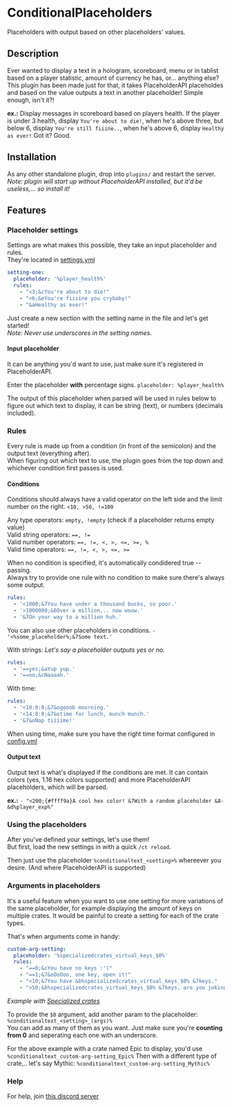 # ConditionalPlaceholders
Placeholders with output based on other placeholders' values.

## Description

Ever wanted to display a text in a hologram, scoreboard, menu or in tablist based on a player statistic, amount of currency he has, or... anything else?
This plugin has been made just for that, it takes PlaceholderAPI placeholdes and based on the value outputs a text in another placeholder! Simple enough, isn't it?!

**ex.:** Display messages in scoreboard based on players health. If the player is under 3 health, display `You're about to die!`, when he's above three, but below 6, display `You're still fiiine..`,
when he's above 6, display `Healthy as ever!` Got it? Good.

## Installation

As any other standalone plugin, drop into `plugins/` and restart the server.\
*Note: plugin will start up without PlaceholderAPI installed, but it'd be useless,... so install it!*

## Features

### Placeholder settings

Settings are what makes this possible, they take an input placeholder and rules.\
They're located in [settings.yml](https://github.com/Wertik/ConditionalText/blob/master/src/main/resources/settings.yml)

```yaml
setting-one:
  placeholder: '%player_health%'
  rules:
    - "<3;&cYou're about to die!"
    - "<6;&eYou're fiiiine you crybaby!"
    - "&aHealthy as ever!"
```

Just create a new section with the setting name in the file and let's get started!\
*Note: Never use underscores in the setting names.*

#### Input placeholder

It can be anything you'd want to use, just make sure it's registered in PlaceholderAPI.

Enter the placeholder __with__ percentage signs. ``placeholder: %player_health%``

The output of this placeholder when parsed will be used in rules below to figure out which text to display, it can be string (text), or numbers (decimals included).

### Rules

Every rule is made up from a condition (in front of the semicolon) and the output text (everything after).\
When figuring out which text to use, the plugin goes from the top down and whichever condition first passes is used.

#### Conditions

Conditions should always have a valid operator on the left side and the limit number on the right. ``<10, >50, !=100``

Any type operators: `empty, !empty` (check if a placeholder returns empty value)\
Valid string operators: `==, !=`\
Valid number operators: `==, !=, <, >, <=, >=, %`\
Valid time operators: `==, !=, <, >, <=, >=`

When no condition is specified, it's automatically condidered true -- passing. \
Always try to provide one rule with no condition to make sure there's always some output.

```yaml
rules:
  - '<1000;&7You have under a thousand bucks, so poor.'
  - '>1000000;&6Over a million,.. now woow.'
  - '&7On your way to a million huh.'
```

You can also use other placeholders in conditions.
``- '<%some_placeholder%;&7Some text.'``

With strings:
*Let's say a placeholder outputs yes or no.*
```yaml
rules:
  - '==yes;&aYup yup.'
  - '==no;&cNaaaah.'
```

With time:
```yaml
rules:
  - '<10:0:0;&7&ogooob moorning.'
  - '<14:0:0;&7&otime for lunch, munch munch.'
  - '&7&oNap tiiiime!'
```

When using time, make sure you have the right time format configured in [config.yml](https://github.com/Wertik/ConditionalText/blob/master/src/main/resources/config.yml)

#### Output text

Output text is what's displayed if the conditions are met. It can contain colors (yes, 1.16 hex colors supported) and more PlaceholderAPI placeholders, which will be parsed.

**ex.:** ``- "<200;{#ffff9a}A cool hex color! &7With a random placeholder &8- &d%player_exp%"``

### Using the placeholders

After you've defined your settings, let's use them!\
But first, load the new settings in with a quick `/ct reload`.

Then just use the placeholder ``%conditionaltext_<setting>%`` whereever you desire. (And where PlaceholderAPI is supported)

### Arguments in placeholders

It's a useful feature when you want to use one setting for more variations of the same placeholder, for example displaying the amount of keys on multiple crates. 
It would be painful to create a setting for each of the crate types.

That's when arguments come in handy:
```yaml
custom-arg-setting:
  placeholder: '%specializedcrates_virtual_keys_$0%'
  rules:
    - "==0;&cYou have no keys :'("
    - "==1;&7&oOoOoo, one key, open it!"
    - "<10;&7You have &b%specializedcrates_virtual_keys_$0% &7keys."
    - ">50;&b%specializedcrates_virtual_keys_$0% &7keys, are you joking? Why are you not gambling you key-hugger?!?!"
```
*Example with [Specialized crates](https://www.spigotmc.org/resources/specialized-crates-1-8-1-16.9047/)*

To provide the `$0` argument, add another param to the placeholder: ``%conditionaltext_<setting>_(args)%``\
You can add as many of them as you want. Just make sure you're **counting from 0** and seperating each one with an underscore.

For the above example with a crate named Epic to display, you'd use ``%conditionaltext_custom-arg-setting_Epic%``
Then with a different type of crate,.. let's say Mythic: ``%conditionaltext_custom-arg-setting_Mythic%``

### Help

For help, join [this discord server](https://discord.gg/5Suw58j)
